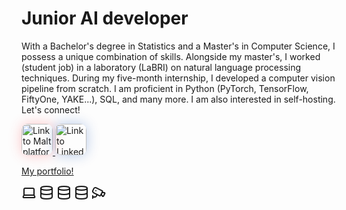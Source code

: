 # Junior AI developer

With a Bachelor's degree in Statistics and a Master's in Computer Science, I possess a unique combination of skills.
Alongside my master's, I worked (student job) in a laboratory (LaBRI) on natural language processing techniques.
During my five-month internship, I developed a computer vision pipeline from scratch.
I am proficient in Python (PyTorch, TensorFlow, FiftyOne, YAKE...), SQL, and many more. I am also interested in self-hosting.
Let's connect!

<p align="left">
        <a href="https://www.malt.fr/profile/benoitboidin" title="Si vous avez besoin d'aide pour créer une mission, contactez-moi !">
            <img src="https://is1-ssl.mzstatic.com/image/thumb/Purple211/v4/e7/57/44/e757440c-56dc-7a83-d983-5ca1b432b390/AppIcon-0-0-1x_U007emarketing-0-5-0-85-220.png/1200x630wa.png" 
            style="height:50px; box-shadow: 0px 0px 20px rgba(251, 66, 70, 0.3); border-radius:10px;"
            alt="Link to Malt platform"/>
        </a>
        <a href="https://fr.linkedin.com/in/benoît-boidin-276124a3">
            <img src="https://is1-ssl.mzstatic.com/image/thumb/Purple211/v4/ba/f3/2e/baf32ef3-571e-a8c8-d7c1-f12ca29dd2de/AppIcon-0-1x_U007emarketing-0-7-0-85-220-0.png/1200x630wa.png"  
            style="height:50px; box-shadow: 0px 0px 20px rgba(15, 79, 181, 0.3); border-radius:10px;"
            alt="Link to LinkedIn platform"/>
        </a>
    
</p>

<a href="https://benoitboidin.com">My portfolio!</a>

<svg xmlns="http://www.w3.org/2000/svg" width="24" height="24" viewBox="0 0 24 24" fill="none" stroke="currentColor" stroke-width="2" stroke-linecap="round" stroke-linejoin="round" class="lucide lucide-laptop"><path d="M20 16V7a2 2 0 0 0-2-2H6a2 2 0 0 0-2 2v9m16 0H4m16 0 1.28 2.55a1 1 0 0 1-.9 1.45H3.62a1 1 0 0 1-.9-1.45L4 16"/></svg>
<svg xmlns="http://www.w3.org/2000/svg" width="24" height="24" viewBox="0 0 24 24" fill="none" stroke="currentColor" stroke-width="2" stroke-linecap="round" stroke-linejoin="round" class="lucide lucide-database"><ellipse cx="12" cy="5" rx="9" ry="3"/><path d="M3 5V19A9 3 0 0 0 21 19V5"/><path d="M3 12A9 3 0 0 0 21 12"/></svg>
<svg xmlns="http://www.w3.org/2000/svg" width="24" height="24" viewBox="0 0 24 24" fill="none" stroke="currentColor" stroke-width="2" stroke-linecap="round" stroke-linejoin="round" class="lucide lucide-database"><ellipse cx="12" cy="5" rx="9" ry="3"/><path d="M3 5V19A9 3 0 0 0 21 19V5"/><path d="M3 12A9 3 0 0 0 21 12"/></svg>
<svg xmlns="http://www.w3.org/2000/svg" width="24" height="24" viewBox="0 0 24 24" fill="none" stroke="currentColor" stroke-width="2" stroke-linecap="round" stroke-linejoin="round" class="lucide lucide-database"><ellipse cx="12" cy="5" rx="9" ry="3"/><path d="M3 5V19A9 3 0 0 0 21 19V5"/><path d="M3 12A9 3 0 0 0 21 12"/></svg>
<svg xmlns="http://www.w3.org/2000/svg" width="24" height="24" viewBox="0 0 24 24" fill="none" stroke="currentColor" stroke-width="2" stroke-linecap="round" stroke-linejoin="round" class="lucide lucide-cctv"><path d="M16.75 12h3.632a1 1 0 0 1 .894 1.447l-2.034 4.069a1 1 0 0 1-1.708.134l-2.124-2.97"/><path d="M17.106 9.053a1 1 0 0 1 .447 1.341l-3.106 6.211a1 1 0 0 1-1.342.447L3.61 12.3a2.92 2.92 0 0 1-1.3-3.91L3.69 5.6a2.92 2.92 0 0 1 3.92-1.3z"/><path d="M2 19h3.76a2 2 0 0 0 1.8-1.1L9 15"/><path d="M2 21v-4"/><path d="M7 9h.01"/></svg>
